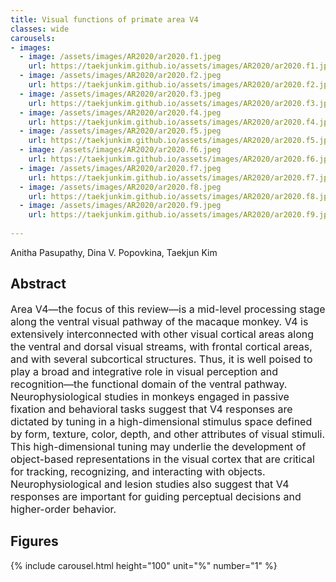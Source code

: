 ```yaml
---
title: Visual functions of primate area V4
classes: wide
carousels:
- images: 
  - image: /assets/images/AR2020/ar2020.f1.jpeg
    url: https://taekjunkim.github.io/assets/images/AR2020/ar2020.f1.jpeg
  - image: /assets/images/AR2020/ar2020.f2.jpeg
    url: https://taekjunkim.github.io/assets/images/AR2020/ar2020.f2.jpeg
  - image: /assets/images/AR2020/ar2020.f3.jpeg
    url: https://taekjunkim.github.io/assets/images/AR2020/ar2020.f3.jpeg
  - image: /assets/images/AR2020/ar2020.f4.jpeg
    url: https://taekjunkim.github.io/assets/images/AR2020/ar2020.f4.jpeg
  - image: /assets/images/AR2020/ar2020.f5.jpeg
    url: https://taekjunkim.github.io/assets/images/AR2020/ar2020.f5.jpeg
  - image: /assets/images/AR2020/ar2020.f6.jpeg
    url: https://taekjunkim.github.io/assets/images/AR2020/ar2020.f6.jpeg
  - image: /assets/images/AR2020/ar2020.f7.jpeg
    url: https://taekjunkim.github.io/assets/images/AR2020/ar2020.f7.jpeg
  - image: /assets/images/AR2020/ar2020.f8.jpeg
    url: https://taekjunkim.github.io/assets/images/AR2020/ar2020.f8.jpeg
  - image: /assets/images/AR2020/ar2020.f9.jpeg
    url: https://taekjunkim.github.io/assets/images/AR2020/ar2020.f9.jpeg
    
---
```


Anitha Pasupathy, Dina V. Popovkina, Taekjun Kim


## Abstract
<Font size = "3"> Area V4—the focus of this review—is a mid-level processing stage along the ventral visual pathway of the macaque monkey. V4 is extensively interconnected with other visual cortical areas along the ventral and dorsal visual streams, with frontal cortical areas, and with several subcortical structures. Thus, it is well poised to play a broad and integrative role in visual perception and recognition—the functional domain of the ventral pathway. Neurophysiological studies in monkeys engaged in passive fixation and behavioral tasks suggest that V4 responses are dictated by tuning in a high-dimensional stimulus space defined by form, texture, color, depth, and other attributes of visual stimuli. This high-dimensional tuning may underlie the development of object-based representations in the visual cortex that are critical for tracking, recognizing, and interacting with objects. Neurophysiological and lesion studies also suggest that V4 responses are important for guiding perceptual decisions and higher-order behavior. </Font>

## Figures
{% include carousel.html height="100" unit="%" number="1" %}
<!--- {% include carousel.html height="500" unit="px" duration="10" number="1" %} --->

